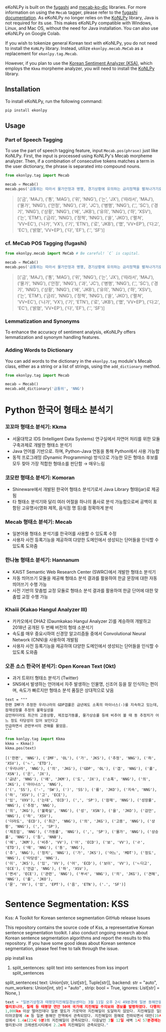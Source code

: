 eKoNLPy is built on the [fugashi](https://github.com/polm/fugashi) and [mecab-ko-dic](https://github.com/LuminosoInsight/mecab-ko-dic) libraries. For more information on using the `Mecab` tagger, please refer to the [fugashi documentation](https://github.com/polm/fugashi). As eKoNLPy no longer relies on the [KoNLPy](https://konlpy.org) library, Java is not required for its use. This makes eKoNLPy compatible with Windows, Linux, and Mac OS, without the need for Java installation. You can also use eKoNLPy on Google Colab.

If you wish to tokenize general Korean text with eKoNLPy, you do not need to install the `KoNLPy` library. Instead, utilize `ekonlpy.mecab.MeCab` as a replacement for `ekonlpy.tag.Mecab`.

However, if you plan to use the [Korean Sentiment Analyzer (KSA)](#korean-sentiment-analyzer-ksa), which employs the `Kkma` morpheme analyzer, you will need to install the [KoNLPy](https://konlpy.org) library.

## Installation

To install eKoNLPy, run the following command:

```bash
pip install ekonlpy
```

## Usage

### Part of Speech Tagging

To use the part of speech tagging feature, input `Mecab.pos(phrase)` just like KoNLPy. First, the input is processed using KoNLPy's Mecab morpheme analyzer. Then, if a combination of consecutive tokens matches a term in the user dictionary, the phrase is separated into compound nouns.

```python
from ekonlpy.tag import Mecab

mecab = Mecab()
mecab.pos('금통위는 따라서 물가안정과 병행, 경기상황에 유의하는 금리정책을 펼쳐나가기로 했다고 밝혔다.')
```

> [('금', 'MAJ'), ('통', 'MAG'), ('위', 'NNG'), ('는', 'JX'), ('따라서', 'MAJ'), ('물가', 'NNG'), ('안정', 'NNG'), ('과', 'JC'), ('병행', 'NNG'), (',', 'SC'), ('경기', 'NNG'), ('상황', 'NNG'), ('에', 'JKB'), ('유의', 'NNG'), ('하', 'XSV'), ('는', 'ETM'), ('금리', 'NNG'), ('정책', 'NNG'), ('을', 'JKO'), ('펼쳐', 'VV+EC'), ('나가', 'VX'), ('기', 'ETN'), ('로', 'JKB'), ('했', 'VV+EP'), ('다고', 'EC'), ('밝혔', 'VV+EP'), ('다', 'EF'), ('.', 'SF')]

### cf. MeCab POS Tagging (fugashi)

```python
from ekonlpy.mecab import MeCab # Be careful! `C` is capital.

mecab = MeCab()
mecab.pos('금통위는 따라서 물가안정과 병행, 경기상황에 유의하는 금리정책을 펼쳐나가기로 했다고 밝혔다.')
```

> [('금', 'MAJ'), ('통', 'MAG'), ('위', 'NNG'), ('는', 'JX'), ('따라서', 'MAJ'), ('물가', 'NNG'), ('안정', 'NNG'), ('과', 'JC'), ('병행', 'NNG'), (',', 'SC'), ('경기', 'NNG'), ('상황', 'NNG'), ('에', 'JKB'), ('유의', 'NNG'), ('하', 'XSV'), ('는', 'ETM'), ('금리', 'NNG'), ('정책', 'NNG'), ('을', 'JKO'), ('펼쳐', 'VV+EC'), ('나가', 'VX'), ('기', 'ETN'), ('로', 'JKB'), ('했', 'VV+EP'), ('다고', 'EC'), ('밝혔', 'VV+EP'), ('다', 'EF'), ('.', 'SF')]

### Lemmatization and Synonyms

To enhance the accuracy of sentiment analysis, eKoNLPy offers lemmatization and synonym handling features.

### Adding Words to Dictionary

You can add words to the dictionary in the `ekonlpy.tag` module's Mecab class, either as a string or a list of strings, using the `add_dictionary` method.

```python
from ekonlpy.tag import Mecab

mecab = Mecab()
mecab.add_dictionary('금통위', 'NNG')
```

# Python 한국어 형태소 분석기

### 꼬꼬마 형태소 분석기: Kkma

- 서울대학교 IDS (Intelligent Data Systems) 연구실에서 자연어 처리를 위한 모듈구축과제로 개발한 형태소 분석기
- Java 언어를 기반으로. 하며, Python-Java 연동을 통해 Python에서 사용 가능함
- 동적 프로그래밍 (Dynamic Programming) 방식으로 가능한 모든 형태소 후보를 모두 찾아 가장 적합한 형태소를 판단함 → 매우느림

### 코모란 형태소 분석기: Komoran

- Shineware에서 개발된 한국어 형태소 분석기로서 Java Library 형태(jar)로 제공됨
- 타 형태소 분석기와 달리 여러 어절을 하나의 품사로 분석 가능함으로써 공백이 포함된 고유명사(영화 제목, 음식점 명 등)를 정확하게 분석

### Mecab 형태소 분석기: Mecab

- 일본어용 형태소 분석기를 한국어를 사용할 수 있도록 수정
- 사용자 사전 등록기능을 제공하여 댜양한 도메인에서 생성되는 단어들을 인식할 수 있도록 도와줌

### 한나눔 형태소 분석기: Hannanum

- KAIST Semantic Web Research Center (SWRC)에서 개발한 형태소 분석기
- 자동 띄어쓰기 모듈을 제공해 형태소 분석 결과를 활용하여 한글 문장에 대한 자동 띄어쓰기 수행 가능
- 사전 기반의 맞춤법 교정 모듈로 형태소 분석 결과를 활용하여 한글 단어에 대한 맞춤법 교정 수행 가능

### Khaiii (Kakao Hangul Analyzer III)

- 카카오에서 DHA2 (Daumkakao Hangul Analyzer 2)를 계승하여 개발하고 2018년 공개된 두 번째 버전의 형태 소분석기
- 속도를 매우 중요시하여 신경망 알고리즘들 중에서 Convolutional Neural Network (CNN)을 사용하여 개발됨
- 사용자 사전 등록기능을 제공하여 댜양한 도메인에서 생성되는 단어들을 인식할 수 있도록 도와줌

### 오픈 소스 한국어 분석기: Open Korean Text (Okt)

- 과거 트위터 형태소 분석기 (Twitter)
- SNS에서 발생하는 언어에서 자주 발생하는 인물명, 신조어 등을 잘 인식하는 편이며, 속도가 빠르지만 형태소 분석 품질은 상대적으로 낮음

```
text = """
한편 IMF가 추정한 우리나라의 GDP갭률은 금년에도 소폭의 마이너스(-)를 지속하고 있는데, 잠재성장률 추정의 불확실성을
감안하더라도 최근의 고용상황, 제조업가동률, 물가상승률 등에 비추어 볼 때 동 추정치가 어느 정도 타당성이 있어 보인다고
언급하면서 관련부서의 견해를 물었음.
"""
```

```python
from konlpy.tag import Kkma
kkma = Kkma()
kkma.pos(text)
```

```
[('한편', 'NNG'), ('IMF', 'OL'), ('가', 'JKS'), ('추정', 'NNG'), ('하', 'XSV'), ('ㄴ', 'ETD'),
('우리나라', 'NNG'), ('의', 'JKG'), ('GDP', 'OL'), ('갭', 'NNG'), ('률', 'XSN'), ('은', 'JX'),
('금년', 'NNG'), ('에', 'JKM'), ('도', 'JX'), ('소폭', 'NNG'), ('의', 'JKG'), ('마이너스', 'NNG'),
('(', 'SS'), ('-', 'SW'), (')', 'SS'), ('를', 'JKO'), ('지속', 'NNG'), ('하', 'XSV'), ('고', 'ECE'),
('있', 'VXV'), ('는데', 'ECD'), (',', 'SP'), ('잠재', 'NNG'), ('성장률', 'NNG'), ('추정', 'NNG'),
('의', 'JKG'), ('불확실', 'NNG'), ('성', 'XSN'), ('을', 'JKO'), ('감안', 'NNG'), ('하', 'XSV'),
('더라도', 'ECD'), ('최근', 'NNG'), ('의', 'JKG'), ('고용', 'NNG'), ('상황', 'NNG'), (',', 'SP'),
('제조업', 'NNG'), ('가동률', 'NNG'), (',', 'SP'), ('물가', 'NNG'), ('상승률', 'NNG'), ('등', 'NNB'),
('에', 'JKM'), ('비추', 'VV'), ('어', 'ECD'), ('보', 'VV'), ('ㄹ', 'ETD'), ('때', 'NNG'), ('동', 'NNG'),
('추', 'NNG'), ('정치', 'NNG'), ('가', 'JKS'), ('어느', 'MDT'), ('정도', 'NNG'), ('타당성', 'NNG'),
('이', 'JKS'), ('있', 'VV'), ('어', 'ECD'), ('보이', 'VV'), ('ㄴ다고', 'ECE'), ('언급', 'NNG'), ('하', 'XSV'),
('면서', 'ECE'), ('관련', 'NNG'), ('부서', 'NNG'), ('의', 'JKG'), ('견해', 'NNG'), ('를', 'JKO'),
('묻', 'VV'), ('었', 'EPT'), ('음', 'ETN'), ('.', 'SF')]
```

# Sentence Segmentation: KSS

Kss: A Toolkit for Korean sentence segmentation
GitHub release Issues

This repository contains the source code of Kss, a representative Korean sentence segmentation toolkit. I also conduct ongoing research about Korean sentence segmentation algorithms and report the results to this repository. If you have some good ideas about Korean sentence segmentation, please feel free to talk through the issue.

pip install kss

1) split_sentences: split text into sentences
from kss import split_sentences

split_sentences(
    text: Union[str, List[str], Tuple[str]],
    backend: str = "auto",
    num_workers: Union[int, str] = "auto" ,
    strip: bool = True,
    ignores: List[str] = None,
)


```python
text = "일본기상청과 태평양지진해일경보센터는 3월 11일 오후 2시 49분경에 일본 동해안을 비롯하여 대만, 알래스카, 하와이, 괌,
캘리포니아, 칠레 등 태평양 연안 50여 국가에 지진해일 주의보와 경보를 발령하였다. 다행히도 우리나라는 지진발생위치로부터
1,000km 이상 떨어진데다 일본 열도가 가로막아 지진해일이 도달하지 않았다. 지진해일은 일본 소마항에 7.3m, 카마이시항에 4.1m,
미야코항에 4m 등 일본 동해안 전역에서 관측되었다. 지진해일이 원해로 전파되면서 대만(19시 40분)에서 소규모 지진해일과 하와이
섬에서 1.4m(23시 9분)의 지진해일이 관측되었다. 다음날인 3월 12일 새벽 1시 57분경에는 진앙지로부터 약 7,500km 떨어진
캘리포니아 크레센트시티에서 2.2m의 지진해일이 관측되었다."
```
